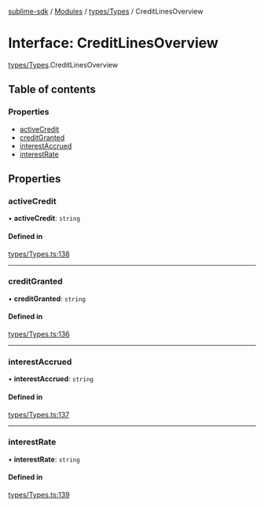 [sublime-sdk](../README.md) / [Modules](../modules.md) / [types/Types](../modules/types_Types.md) / CreditLinesOverview

# Interface: CreditLinesOverview

[types/Types](../modules/types_Types.md).CreditLinesOverview

## Table of contents

### Properties

- [activeCredit](types_Types.CreditLinesOverview.md#activecredit)
- [creditGranted](types_Types.CreditLinesOverview.md#creditgranted)
- [interestAccrued](types_Types.CreditLinesOverview.md#interestaccrued)
- [interestRate](types_Types.CreditLinesOverview.md#interestrate)

## Properties

### activeCredit

• **activeCredit**: `string`

#### Defined in

[types/Types.ts:138](https://github.com/akshay111meher/sublime-sdk/blob/5e69867/src/types/Types.ts#L138)

___

### creditGranted

• **creditGranted**: `string`

#### Defined in

[types/Types.ts:136](https://github.com/akshay111meher/sublime-sdk/blob/5e69867/src/types/Types.ts#L136)

___

### interestAccrued

• **interestAccrued**: `string`

#### Defined in

[types/Types.ts:137](https://github.com/akshay111meher/sublime-sdk/blob/5e69867/src/types/Types.ts#L137)

___

### interestRate

• **interestRate**: `string`

#### Defined in

[types/Types.ts:139](https://github.com/akshay111meher/sublime-sdk/blob/5e69867/src/types/Types.ts#L139)

